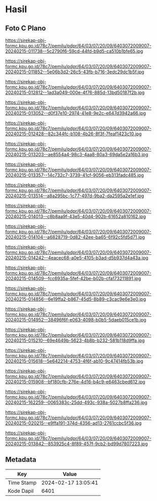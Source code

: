 # Hasil

## Foto C Plano

https://sirekap-obj-formc.kpu.go.id/78c7/pemilu/pdpr/64/03/07/20/09/6403072009007-20240215-011738--5c2790f6-59cd-44fd-b9d5-ca510b1bfe65.jpg

https://sirekap-obj-formc.kpu.go.id/78c7/pemilu/pdpr/64/03/07/20/09/6403072009007-20240215-011852--5e06b3d2-26c5-43fb-b716-3edc29dc1b5f.jpg

https://sirekap-obj-formc.kpu.go.id/78c7/pemilu/pdpr/64/03/07/20/09/6403072009007-20240215-012812--1ad3a049-000e-4f76-885d-13bd50187f2b.jpg

https://sirekap-obj-formc.kpu.go.id/78c7/pemilu/pdpr/64/03/07/20/09/6403072009007-20240215-013052--d0f37e10-2974-41e8-9e2c-e647d3942a66.jpg

https://sirekap-obj-formc.kpu.go.id/78c7/pemilu/pdpr/64/03/07/20/09/6403072009007-20240215-012428--82c344fc-b108-4b26-8f3f-7feaf1423c10.jpg

https://sirekap-obj-formc.kpu.go.id/78c7/pemilu/pdpr/64/03/07/20/09/6403072009007-20240215-013203--ae8554a4-98c3-4aa8-80a3-69da5e2a16b3.jpg

https://sirekap-obj-formc.kpu.go.id/78c7/pemilu/pdpr/64/03/07/20/09/6403072009007-20240215-013357--14c732c7-3739-41cf-9056-eb313fadc485.jpg

https://sirekap-obj-formc.kpu.go.id/78c7/pemilu/pdpr/64/03/07/20/09/6403072009007-20240215-013514--a8a295bc-1c77-497d-9ba2-da2595a2e1ef.jpg

https://sirekap-obj-formc.kpu.go.id/78c7/pemilu/pdpr/64/03/07/20/09/6403072009007-20240215-014013--c8b8aa9f-43e5-40d4-902b-61652a810162.jpg

https://sirekap-obj-formc.kpu.go.id/78c7/pemilu/pdpr/64/03/07/20/09/6403072009007-20240215-014104--a6828719-0d82-42ee-ba65-6f92c5fd5d71.jpg

https://sirekap-obj-formc.kpu.go.id/78c7/pemilu/pdpr/64/03/07/20/09/6403072009007-20240215-014242--4eacec68-a0e5-4105-b3ad-d5b937d4a43a.jpg

https://sirekap-obj-formc.kpu.go.id/78c7/pemilu/pdpr/64/03/07/20/09/6403072009007-20240215-014509--fcc6935a-5fef-42be-b02b-cfa173211891.jpg

https://sirekap-obj-formc.kpu.go.id/78c7/pemilu/pdpr/64/03/07/20/09/6403072009007-20240215-014856--6e19ffa2-b867-45d5-8b89-c3cac9e6e3e0.jpg

https://sirekap-obj-formc.kpu.go.id/78c7/pemilu/pdpr/64/03/07/20/09/6403072009007-20240215-014952--38496f6f-e063-4098-b0b5-5daeb015ce1b.jpg

https://sirekap-obj-formc.kpu.go.id/78c7/pemilu/pdpr/64/03/07/20/09/6403072009007-20240215-015210--69e4649b-5623-4b8b-b232-581b118d9ffa.jpg

https://sirekap-obj-formc.kpu.go.id/78c7/pemilu/pdpr/64/03/07/20/09/6403072009007-20240215-015618--5e642214-4753-4f6f-ab10-9c47414fb53b.jpg

https://sirekap-obj-formc.kpu.go.id/78c7/pemilu/pdpr/64/03/07/20/09/6403072009007-20240215-015908--bf180cfb-276e-4d16-b4c9-e6463cbed612.jpg

https://sirekap-obj-formc.kpu.go.id/78c7/pemilu/pdpr/64/03/07/20/09/6403072009007-20240215-162259--0065383c-25dd-493c-938a-5027b8ffa236.jpg

https://sirekap-obj-formc.kpu.go.id/78c7/pemilu/pdpr/64/03/07/20/09/6403072009007-20240215-020215--e9ffa191-374d-4356-ad13-2761ccbc5f36.jpg

https://sirekap-obj-formc.kpu.go.id/78c7/pemilu/pdpr/64/03/07/20/09/6403072009007-20240215-013842--853925c4-8f89-457f-9cb2-bd99d7807223.jpg


## Metadata

| Key        | Value               |
| ---------- | ------------------- |
| Time Stamp | 2024-02-17 13:05:41 |
| Kode Dapil | 6401                |



